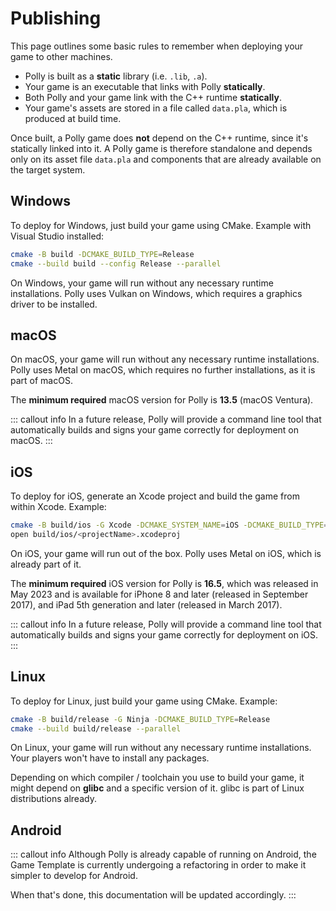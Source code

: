 # Publishing

This page outlines some basic rules to remember when deploying your game to other machines.

- Polly is built as a **static** library (i.e. `.lib`, `.a`).
- Your game is an executable that links with Polly **statically**.
- Both Polly and your game link with the C++ runtime **statically**.
- Your game's assets are stored in a file called `data.pla`, which is produced at build time.

Once built, a Polly game does **not** depend on the C++ runtime, since it's statically linked into it. A Polly game is therefore standalone and depends only on its asset file `data.pla` and components that are already available on the target system.

## Windows

To deploy for Windows, just build your game using CMake. Example with Visual Studio installed:

```sh
cmake -B build -DCMAKE_BUILD_TYPE=Release
cmake --build build --config Release --parallel
```

On Windows, your game will run without any necessary runtime installations. Polly uses Vulkan on Windows, which requires a graphics driver to be installed.

## macOS

On macOS, your game will run without any necessary runtime installations. Polly uses Metal on macOS, which requires no further installations, as it is part of macOS.

The **minimum required** macOS version for Polly is **13.5** (macOS Ventura).

::: callout info
In a future release, Polly will provide a command line tool that automatically builds and signs your game correctly for deployment on macOS.
:::

## iOS

To deploy for iOS, generate an Xcode project and build the game from within Xcode. Example:

```sh
cmake -B build/ios -G Xcode -DCMAKE_SYSTEM_NAME=iOS -DCMAKE_BUILD_TYPE=Release
open build/ios/<projectName>.xcodeproj
```

On iOS, your game will run out of the box. Polly uses Metal on iOS, which is already part of it.

The **minimum required** iOS version for Polly is **16.5**, which was released in May 2023 and is available for iPhone 8 and later (released in September 2017), and iPad 5th generation and later (released in March 2017).

::: callout info
In a future release, Polly will provide a command line tool that automatically builds and signs your game correctly for deployment on iOS.
:::

## Linux

To deploy for Linux, just build your game using CMake. Example:

```sh
cmake -B build/release -G Ninja -DCMAKE_BUILD_TYPE=Release
cmake --build build/release --parallel
```

On Linux, your game will run without any necessary runtime installations. Your players won't have to install any packages.

Depending on which compiler / toolchain you use to build your game, it might depend on **glibc** and a specific version of it. glibc is part of Linux distributions already.

## Android

::: callout info
Although Polly is already capable of running on Android, the Game Template is currently undergoing a refactoring in order to make it simpler to develop for Android.

When that's done, this documentation will be updated accordingly.
:::

